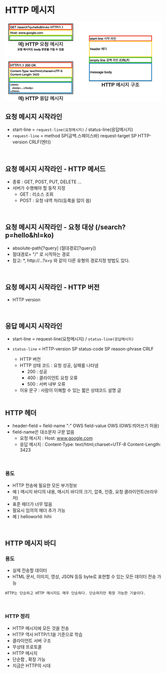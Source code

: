 # HTTP 메시지

![image](/HTTP/images/message.png)

## 요청 메시지 시작라인
- start-line =  `request-line(요청메시지)` / status-line(응답메시지)
- `request-line` = method SP(공백.스페이스바) request-target SP HTTP-version CRLF(엔터)

<br>


## 요청 메시지 시작라인 - HTTP 메서드
- 종류 : GET, POST, PUT, DELETE ...
- 서버가 수행해야 할 동작 지정
  - GET : 리소스 조회
  - POST : 요청 내역 처리(등록을 많이 씀)

<br>


## 요청 메시지 시작라인 - 요청 대상 (/search?p=hello&hl=ko)
- absolute-path[?query] (절대경로[?query])
- 절대경로= "/" 로 시작하는 경로
- 참고: *, http://...?x=y 와 같이 다른 유형의 경로지정 방법도 있다.


<br>
  
## 요청 메시지 시작라인 - HTTP 버전
- HTTP version

<br>


## 응답 메시지 시작라인
- start-line =  request-line(요청메시지) / `status-line(응답메시지)`
- `status-line` = HTTP-version SP status-code SP reason-phrase CRLF
  - HTTP 버전
  - HTTP 상태 코드 : 요청 성공, 실패를 나타냄
    - 200 : 성공
    - 400 : 클라이언트 요청 오류
    - 500 : 서버 내부 오류
  - 이유 문구 : 사람이 이해할 수 있는 짧은 상태코드 설명 글
  
  <br>

## HTTP 헤더
- header-field = field-name ":" OWS field-value OWS (OWS:띄어쓰기 허용)
- field-name은 대소문자 구문 없음
  - 요청 메시지 : Host: www.google.com
  - 응답 메시지 : Content-Type: text/html;charset=UTF-8
    Content-Length: 3423

<br>

### 용도
- HTTP 전송에 필요한 모든 부가정보
- 예 ) 메시지 바디의 내용, 메시지 바디의 크기, 압축, 인증, 요청 클라이언트(브라우저)
-  표준 헤더가 너무 많음
-  필요시 임의의 헤더 추가 가능
-  예 ) helloworld: hihi

<br>

## HTTP 메시지 바디
### 용도
- 실제 전송할 데이터
- HTML 문서, 이미지, 영상, JSON 등등 byte로 표현할 수 있는 모든 데이터 전송 가능

`HTTP는 단순하고 HTTP 메시지도 매우 단순하다. 단순하지만 확장 가능한 기술이다.`

<br>


### HTTP 정리
- HTTP 메시지에 모든 것을 전송
- HTTP 역사 HTTP/1.1을 기준으로 학습
- 클라이언트 서버 구조
- 무상태 프로토콜
- HTTP 메시지
- 단순함 , 확장 가능
- 지금은 HTTP의 시대